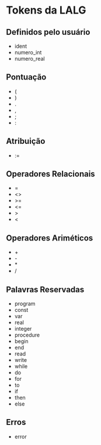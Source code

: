# Tokens da LALG

## Definidos pelo usuário
- ident
- numero_int
- numero_real

## Pontuação
- ( 
- )
- .
- ,
- ;
- :

## Atribuição
- :=

## Operadores Relacionais
- =
- <>
- \>=
- <=
- \>
- <

## Operadores Ariméticos
- \+
- \-
- \*
- /

## Palavras Reservadas
- program 
- const
- var
- real
- integer
- procedure
- begin
- end
- read
- write
- while
- do
- for
- to
- if
- then
- else

## Erros
- error




